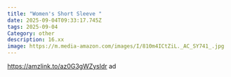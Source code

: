 ```yaml
---
title: "Women's Short Sleeve "
date: 2025-09-04T09:33:17.745Z
tags: 2025-09-04
Category: other
description: 16.xx
image: https://m.media-amazon.com/images/I/810m4ICtZiL._AC_SY741_.jpg
---
```

https://amzlink.to/az0G3gWZysldr ad